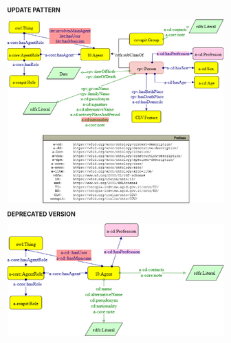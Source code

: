 **UPDATE PATTERN**


![Agent pattern graph](https://github.com/ICCD-MiBACT/ArCo/blob/DEV-1.3.0/ArCo-release/test/2.0/Agent/Agent-Pattern.drawio.png?raw=true)


**DEPRECATED VERSION**


![Agent pattern graph](https://github.com/ICCD-MiBACT/ArCo/blob/DEV-1.3.0/ArCo-release/test/2.0/Agent/Agent-versione1.2.drawio.png?raw=true)
